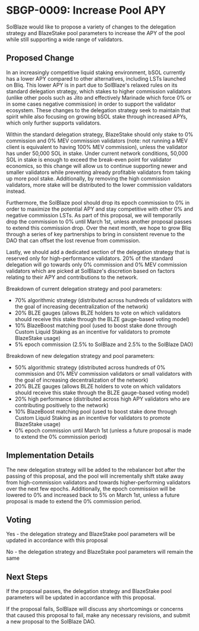 # SBGP-0009: Increase Pool APY
SolBlaze would like to propose a variety of changes to the delegation strategy and BlazeStake pool parameters to increase the APY of the pool while still supporting a wide range of validators.

## Proposed Change
In an increasingly competitive liquid staking environment, bSOL currently has a lower APY compared to other alternatives, including LSTs launched on Bliq. This lower APY is in part due to SolBlaze's relaxed rules on its standard delegation strategy, which stakes to higher commission validators (unlike other pools such as Jito and effectively Marinade which force 0% or in some cases negative commission) in order to support the validator ecosystem. These changes to the delegation strategy seek to maintain that spirit while also focusing on growing bSOL stake through increased APYs, which only further supports validators.

Within the standard delegation strategy, BlazeStake should only stake to 0% commission and 0% MEV commission validators (note: not running a MEV client is equivalent to having 100% MEV commission), unless the validator has under 50,000 SOL in stake. Under current network conditions, 50,000 SOL in stake is enough to exceed the break-even point for validator economics, so this change will allow us to continue supporting newer and smaller validators while preventing already profitable validators from taking up more pool stake. Additionally, by removing the high commission validators, more stake will be distributed to the lower commission validators instead.

Furthermore, the SolBlaze pool should drop its epoch commission to 0% in order to maximize the potential APY and stay competitive with other 0% and negative commission LSTs. As part of this proposal, we will temporarily drop the commission to 0% until March 1st, unless another proposal passes to extend this commission drop. Over the next month, we hope to grow Bliq through a series of key partnerships to bring in consistent revenue to the DAO that can offset the lost revenue from commission.

Lastly, we should add a dedicated section of the delegation strategy that is reserved only for high-performance validators. 20% of the standard delegation will go towards only 0% commission and 0% MEV commission validators which are picked at SolBlaze's discretion based on factors relating to their APY and contributions to the network.

Breakdown of current delegation strategy and pool parameters:
- 70% algorithmic strategy (distributed across hundreds of validators with the goal of increasing decentralization of the network)
- 20% BLZE gauges (allows BLZE holders to vote on which validators should receive this stake through the BLZE gauge-based voting model)
- 10% BlazeBoost matching pool (used to boost stake done through Custom Liquid Staking as an incentive for validators to promote BlazeStake usage)
- 5% epoch commission (2.5% to SolBlaze and 2.5% to the SolBlaze DAO)

Breakdown of new delegation strategy and pool parameters:
- 50% algorithmic strategy (distributed across hundreds of 0% commission and 0% MEV commission validators or small validators with the goal of increasing decentralization of the network)
- 20% BLZE gauges (allows BLZE holders to vote on which validators should receive this stake through the BLZE gauge-based voting model)
- 20% high performance (distributed across high APY validators who are contributing positively to the network)
- 10% BlazeBoost matching pool (used to boost stake done through Custom Liquid Staking as an incentive for validators to promote BlazeStake usage)
- 0% epoch commission until March 1st (unless a future proposal is made to extend the 0% commission period)

## Implementation Details
The new delegation strategy will be added to the rebalancer bot after the passing of this proposal, and the pool will incrementally shift stake away from high-commission validators and towards higher-performing validators over the next few epochs. Additionally, the epoch commission will be lowered to 0% and increased back to 5% on March 1st, unless a future proposal is made to extend the 0% commission period.

## Voting
Yes - the delegation strategy and BlazeStake pool parameters will be updated in accordance with this proposal

No - the delegation strategy and BlazeStake pool parameters will remain the same

## Next Steps
If the proposal passes, the delegation strategy and BlazeStake pool parameters will be updated in accordance with this proposal.

If the proposal fails, SolBlaze will discuss any shortcomings or concerns that caused this proposal to fail, make any necessary revisions, and submit a new proposal to the SolBlaze DAO.
